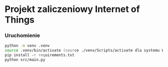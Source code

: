 # Projekt zaliczeniowy Internet of Things

### Uruchomienie

```zsh
python -m venv .venv
source .venv/bin/activate (source ./venv/Scripts/activate dla systemu Windows)
pip install -r requirements.txt
python src/main.py
```